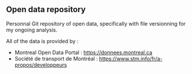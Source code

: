 
<!-- ABOUT THE PROJECT -->
## Open data repository 
Personnal Git repository of open data, specifically with file versionning for my ongoing analysis.

All of the data is provided by :
* Montreal Open Data Portal : https://donnees.montreal.ca
* Société de transport de Montréal : https://www.stm.info/fr/a-propos/developpeurs
